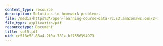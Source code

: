 ```yaml
---
content_type: resource
description: Solutions to homework problems.
file: /media/https%3A/open-learning-course-data-rc.s3.amazonaws.com/2-75-precision-machine-design-fall-2001/cc518e5888a4210a781abf7556394973_sol5.pdf
file_type: application/pdf
resourcetype: Document
title: sol5.pdf
uid: cc518e58-88a4-210a-781a-bf7556394973
---
```

